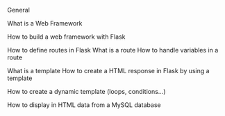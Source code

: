 General

What is a Web Framework

How to build a web framework with Flask

How to define routes in Flask
What is a route
How to handle variables in a route

What is a template
How to create a HTML response in Flask by using a template

How to create a dynamic template (loops, conditions…)

How to display in HTML data from a MySQL database
